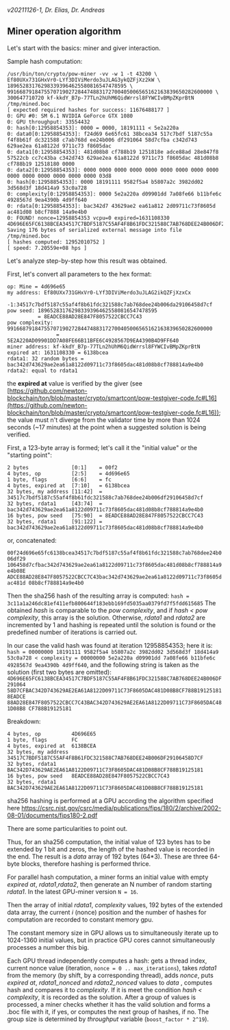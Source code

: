 *v20211126-1, Dr. Elias, Dr. Andreas*

## Miner operation algorithm

Let's start with the basics: miner and giver interaction.

Sample hash computation:

```
/usr/bin/ton/crypto/pow-miner -vv -w 1 -t 43200 \
Ef80UXx731GHxVr0-LYf3DIViMerdo3uJLAG3ykQZFjXz2kW \
189652831762983393964625580816547478595 \
9916687918475570719027284474883172700405006565162163839650282600000 \
300647710720 kf-kkdY_B7p-77TLn2hUhM6QidWrrsl8FYWCIvBMpZKprBtN /tmp/mined.boc
[ expected required hashes for success: 11676488177 ]
0: GPU #0: SM 6.1 NVIDIA GeForce GTX 1080
0: GPU throughput: 33554432
0: hash[0:12958854353]: 0000 = 0000, 18191111 < 5e2a220a
0: data0[0:12958854353]: f24d69 6e65fc61 38bcea34 517c7bdf 5187c55a f4f8b61f dc321588 c7ab768d ee24b006 df291064 58d7cfba c342d743 629ae2ea 61a8122d 9711c73 f8605dac
0: data1[0:12958854353]: 481d08b8 cf788b19 1251818e adce88ad 28e847f8 57522cb cc7c43ba c342d743 629ae2ea 61a8122d 9711c73 f8605dac 481d08b8 cf788b19 12518180 0000
0: data2[0:12958854353]: 0000 0000 0000 0000 0000 0000 0000 0000 0000 0000 0000 0000 0000 0000 0000 03d8
0: hash[0:12958854353]: 0000 18191111 9582f5a4 b5807a2c 3982dd02 3d568d3f 18d414a9 53c0a728
0: complexity[0:12958854353]: 0000 5e2a220a d09901dd 7a08fe66 b11bfe6c 4928567d 9ea4390b 4d9ff640
0: rdata[0:12958854353]: bac342d7 43629ae2 ea61a812 2d09711c73f8605d ac481d08 b8cf7888 14a9e4b0
0: FOUND! nonce=12958854353 vcpu=0 expired=1631108330
4D696E65FC6138BCEA34517C7BDF5187C55AF4F8B61FDC321588C7AB768DEE24B006DF29106458D7CFBAC342D743629AE2EA61A8122D09711C73F8605DAC481D08B8CF788B191251818EADCE88AD28E847F8057522CBCC7C43BAC342D743629AE2EA61A8122D09711C73F8605DAC481D08B8CF788B19125181
Saving 176 bytes of serialized external message into file /tmp/mined.boc
[ hashes computed: 12952010752 ]
[ speed: 7.20559e+08 hps ]
```

Let's analyze step-by-step how this result was obtained. 

First, let's convert all parameters to the hex format:

```
op: Mine = 4d696e65
my address: Ef80UXx731GHxVr0-LYf3DIViMerdo3uJLAG2ikQZFjXzxCx 
            -1:34517c7bdf5187c55af4f8b61fdc321588c7ab768dee24b006da29106458d7cf
pow seed: 189652831762983393964625580816547478595 
          = 8EADCE88AD28E847F8057522CBCC7C43
pow complexity: 9916687918475570719027284474883172700405006565162163839650282600000 
                = 5E2A220AD09901DD7A08FE66B11BFE6C4928567D9EA4390B4D9FF640
miner address: kf-kkdY_B7p-77TLn2hUhM6QidWrrsl8FYWCIvBMpZKprBtN
expired at: 1631108330 = 6138bcea
rdata1: 32 random bytes = bac342d743629ae2ea61a8122d09711c73f8605dac481d08b8cf788814a9e4b0
rdata2: equal to rdata1
```

the **expired at** value is verified by the giver (see [https://github.com/newton-blockchain/ton/blob/master/crypto/smartcont/pow-testgiver-code.fc#L16](https://github.com/newton-blockchain/ton/blob/master/crypto/smartcont/pow-testgiver-code.fc#L16)); the value must n't diverge from the validator time by more than 1024 seconds (~17 minutes) at the point when a suggested solution is being verified.

First, a 123-byte array is formed; let's call it the "initial value" or the "starting point":

```
2 bytes              [0:1]    = 00f2
4 bytes, op          [2:5]    = 4d696e65
1 byte, flags        [6:6]    = fc
4 bytes, expired at  [7:10]   = 6138bcea
32 bytes, my address [11:42]  = 34517c7bdf5187c55af4f8b61fdc321588c7ab768dee24b006df29106458d7cf
32 bytes, rdata1     [43:74]  = bac342d743629ae2ea61a8122d09711c73f8605dac481d08b8cf788814a9e4b0
16 bytes, pow seed   [75:90]  = 8EADCE88AD28E847F8057522CBCC7C43
32 bytes, rdata1     [91:122] = bac342d743629ae2ea61a8122d09711c73f8605dac481d08b8cf788814a9e4b0
```

or, concatenated:

`00f24d696e65fc6138bcea34517c7bdf5187c55af4f8b61fdc321588c7ab768dee24b006df29
106458d7cfbac342d743629ae2ea61a8122d09711c73f8605dac481d08b8cf788814a9e4b08E
ADCE88AD28E847F8057522CBCC7C43bac342d743629ae2ea61a8122d09711c73f8605dac481d
08b8cf788814a9e4b0`

Then the sha256 hash of the resulting array is computed: `hash = 3c11a1a246dc81ef411efb800644f183ebb169fd5035aa0379fd7f5fdd615685`
The obtained *hash* is comparable to the *pow complexity*, and if *hash < pow complexity*, this array is the solution. 
Otherwise,  *rdata1* and *rdata2* are incremented by 1 and hashing is repeated until the solution is found or the predefined number of iterations is carried out.

In our case the valid hash was found at iteration 12958854353; here it is: `hash = 00000000 18191111 9582f5a4 b5807a2c 3982dd02 3d568d3f 18d414a9 53c0a728 < complexity = 00000000 5e2a220a d09901dd 7a08fe66 b11bfe6c 4928567d 9ea4390b 4d9ff640`, and the following string is taken as the solution (first two bytes are omitted): `4D696E65FC6138BCEA34517C7BDF5187C55AF4F8B61FDC321588C7AB768DEE24B006DF291064
58D7CFBAC342D743629AE2EA61A8122D09711C73F8605DAC481D08B8CF788B191251818EADCE
88AD28E847F8057522CBCC7C43BAC342D743629AE2EA61A8122D09711C73F8605DAC481D08B8
CF788B19125181`

Breakdown:

```
4 bytes, op          4D696E65
1 byte, flags        FC
4 bytes, expired at  6138BCEA
32 bytes, my address 34517C7BDF5187C55AF4F8B61FDC321588C7AB768DEE24B006DF29106458D7CF
32 bytes, rdata1     BAC342D743629AE2EA61A8122D09711C73F8605DAC481D08B8CF788B19125181
16 bytes, pow seed   8EADCE88AD28E847F8057522CBCC7C43
32 bytes, rdata1     BAC342D743629AE2EA61A8122D09711C73F8605DAC481D08B8CF788B19125181
```

 sha256 hashing is performed at a GPU according the algorithm specified here  https://csrc.nist.gov/csrc/media/publications/fips/180/2/archive/2002-08-01/documents/fips180-2.pdf

There are some particularities to point out. 

Thus, for an sha256 computation, the initial value of 123 bytes has to be extended by 1 bit and zeros, the length of the hashed value is recorded in the end. The result is a *data* array of 192 bytes (64*3). These are three 64-byte blocks, therefore hashing is performed thrice.

For parallel hash computation, a miner forms an initial value with empty *expired at*, *rdata1*,*rdata2*, then generate an N  number of random starting *rdata1*. In the latest GPU-miner version `N = 16`.

Then the array of initial  *rdata1*, *complexity* values, 192 bytes of the extended data array, the current *i* (nonce) position and the number of hashes for computation are recorded to constant memory gpu.

The constant memory size in GPU allows us to simultaneously iterate up to 1024-1360 initial values, but in practice GPU cores cannot simultaneously processes a number this big.

Each GPU thread independently computes a hash: gets a thread index, current nonce value (iteration, `nonce = 0 .. max_iterations`), takes *rdata1* from the memory (by shift, by a corresponding thread), adds *nonce*, puts *expired at*, *rdata1_nonced* and *rdata2_nonced* values to *data* , computes hash and compares it to *complexity*. If it is meet the condition *hash < complexity*, it is recorded as the solution. After a group of values is processed, a miner checks whether it has the valid solution and forms a .boc file with it, if yes, or computes the next group of hashes, if no. The group size is determined by  *throughput* variable (`boost_factor * 2^19`).

